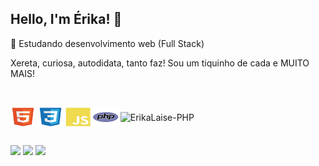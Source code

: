 ## Hello, I'm Érika! 👋
🚀 Estudando desenvolvimento web (Full Stack)

Xereta, curiosa, autodidata, tanto faz! Sou um tiquinho de cada e MUITO MAIS!


## 

<div style="display: inline_block"><br>
  <img align="center" alt="ErikaLaise-HTML" height="30" width="40" src="https://raw.githubusercontent.com/devicons/devicon/master/icons/html5/html5-original.svg">
  <img align="center" alt="ErikaLaise-CSS" height="30" width="40" src="https://raw.githubusercontent.com/devicons/devicon/master/icons/css3/css3-original.svg">
  <img align="center" alt="ErikaLaise-JS" height="30" width="40" src="https://raw.githubusercontent.com/devicons/devicon/master/icons/javascript/javascript-plain.svg">
 <img align="center" alt="ErikaLaise-PHP" height="30" width="40" src="https://raw.githubusercontent.com/devicons/devicon/master/icons/php/php-original.svg">
 <img align="center" alt="ErikaLaise-PHP" height="30" width="40" 
src="https://cdn.jsdelivr.net/gh/devicons/devicon/icons/react/react-original-wordmark.svg">
          
  
</div>


</p>

## 

<p align="left"> 
 <a href="https://instagram.com/erikalaise0602" target="_blank"><img src="https://img.shields.io/badge/-Instagram-%23E4405F?style=for-the-badge&logo=instagram&logoColor=white" target="_blank"></a>
 <a href="https://www.linkedin.com/in/erikalaise" target="_blank"><img src="https://img.shields.io/badge/-LinkedIn-%230077B5?style=for-the-badge&logo=linkedin&logoColor=white" target="_blank"></a> 
 <a href = "mailto:erikalaise@gmail.com"><img src="https://img.shields.io/badge/-Gmail-%23333?style=for-the-badge&logo=gmail&logoColor=white" target="_blank"></a>
</p>




          
          


          
